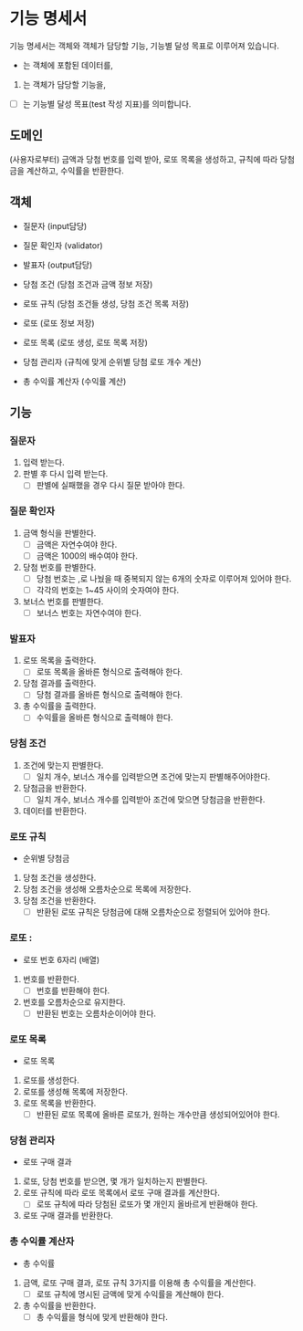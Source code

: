 # 기능 명세서

기능 명세서는 객체와 객체가 담당할 기능, 기능별 달성 목표로 이루어져 있습니다.

- 는 객체에 포함된 데이터를,

1. 는 객체가 담당할 기능을,

- [ ] 는 기능별 달성 목표(test 작성 지표)를 의미합니다.

## 도메인

(사용자로부터) 금액과 당첨 번호를 입력 받아, 로또 목록을 생성하고, 규칙에 따라 당첨금을 계산하고, 수익률을 반환한다.

## 객체

- 질문자 (input담당)
- 질문 확인자 (validator)
- 발표자 (output담당)

- 당첨 조건 (당첨 조건과 금액 정보 저장)
- 로또 규칙 (당첨 조건들 생성, 당첨 조건 목록 저장)

- 로또 (로또 정보 저장)
- 로또 목록 (로또 생성, 로또 목록 저장)

- 당첨 관리자 (규칙에 맞게 순위별 당첨 로또 개수 계산)
- 총 수익률 계산자 (수익률 계산)

## 기능

### 질문자

1. 입력 받는다.
2. 판별 후 다시 입력 받는다.
      - [ ] 판별에 실패했을 경우 다시 질문 받아야 한다.

### 질문 확인자

1. 금액 형식을 판별한다.
      - [ ] 금액은 자연수여야 한다.
      - [ ] 금액은 1000의 배수여야 한다.
2. 당첨 번호를 판별한다.
      - [ ] 당첨 번호는 ,로 나눴을 때 중복되지 않는 6개의 숫자로 이루어져 있어야 한다.
      - [ ] 각각의 번호는 1~45 사이의 숫자여야 한다.
3. 보너스 번호를 판별한다.
      - [ ] 보너스 번호는 자연수여야 한다.

### 발표자

1. 로또 목록을 출력한다.
      - [ ] 로또 목록을 올바른 형식으로 출력해야 한다.
2. 당첨 결과를 출력한다.
      - [ ] 당첨 결과를 올바른 형식으로 출력해야 한다.
3. 총 수익률을 출력한다.
      - [ ] 수익률을 올바른 형식으로 출력해야 한다.

### 당첨 조건

1. 조건에 맞는지 판별한다.
      - [ ] 일치 개수, 보너스 개수를 입력받으면 조건에 맞는지 판별해주어야한다.
2. 당첨금을 반환한다.
      - [ ] 일치 개수, 보너스 개수를 입력받아 조건에 맞으면 당첨금을 반환한다.
3. 데이터를 반환한다.

### 로또 규칙

- 순위별 당첨금

1. 당첨 조건을 생성한다.
2. 당첨 조건을 생성해 오름차순으로 목록에 저장한다.
3. 당첨 조건을 반환한다.
      - [ ] 반환된 로또 규칙은 당첨금에 대해 오름차순으로 정렬되어 있어야 한다.

### 로또 :

- 로또 번호 6자리 (배열)

1. 번호를 반환한다.
      - [ ] 번호를 반환해야 한다.
2. 번호를 오름차순으로 유지한다.
      - [ ] 반환된 번호는 오름차순이어야 한다.

### 로또 목록

- 로또 목록

1. 로또를 생성한다.
2. 로또를 생성해 목록에 저장한다.
3. 로또 목록을 반환한다.
      - [ ] 반환된 로또 목록에 올바른 로또가, 원하는 개수만큼 생성되어있어야 한다.

### 당첨 관리자

- 로또 구매 결과

1. 로또, 당첨 번호를 받으면, 몇 개가 일치하는지 판별한다.
2. 로또 규칙에 따라 로또 목록에서 로또 구매 결과를 계산한다.
      - [ ] 로또 규칙에 따라 당첨된 로또가 몇 개인지 올바르게 반환해야 한다.
3. 로또 구매 결과를 반환한다.

### 총 수익률 계산자

- 총 수익률

1. 금액, 로또 구매 결과, 로또 규칙 3가지를 이용해 총 수익률을 계산한다.
      - [ ] 로또 규칙에 명시된 금액에 맞게 수익률을 계산해야 한다.
2. 총 수익률을 반환한다.
      - [ ] 총 수익률을 형식에 맞게 반환해야 한다.
